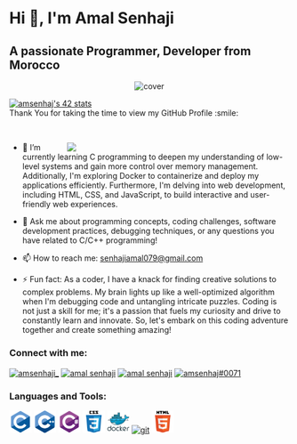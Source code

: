 # Hi 👋, I'm Amal Senhaji
## A passionate Programmer, Developer from Morocco

<div align="center">
<img width="1000" height = "300" src="https://i.ytimg.com/vi/DQDO1D5TQ8k/maxresdefault.jpg?sqp=-oaymwEmCIAKENAF8quKqQMa8AEB-AH-CYAC0AWKAgwIABABGBMgOyh_MA8=&rs=AOn4CLDfc9X1z8MK4oGY0M40yx27yxcElA" alt="cover" />
</div>

</p>
 <a href="https://github.com/JaeSeoKim/badge42"><img src="https://badge42.vercel.app/api/v2/clj25xcd5001108mgtc2cyn5f/stats?cursusId=21&coalitionId=74" alt="amsenhaj's 42 stats" /></a>
 <div size='20px'>Thank You for taking the time to view my GitHub Profile :smile: 
</div>

<p></p>
<br>
<p></p>

<img align="right" all="coding" width="400" src="https://media.tenor.com/S59bPkT0pqcAAAAC/programming.gif">

- 🌱 I’m currently learning C programming to deepen my understanding of low-level systems and gain more control over memory management. Additionally, I'm exploring Docker to containerize and deploy my applications efficiently. Furthermore, I'm delving into web development, including HTML, CSS, and JavaScript, to build interactive and user-friendly web experiences.

- 💬 Ask me about programming concepts, coding challenges, software development practices, debugging techniques, or any questions you have related to C/C++ programming!

- 📫 How to reach me: senhajiamal079@gmail.com

- ⚡ Fun fact: As a coder, I have a knack for finding creative solutions to complex problems. My brain lights up like a well-optimized algorithm when I'm debugging code and untangling intricate puzzles. Coding is not just a skill for me; it's a passion that fuels my curiosity and drive to constantly learn and innovate. So, let's embark on this coding adventure together and create something amazing!

<h3 align="left">Connect with me:</h3>
<p align="left">
  <a href="https://twitter.com/amsenhaji_" target="blank"><img align="center" src="https://raw.githubusercontent.com/rahuldkjain/github-profile-readme-generator/master/src/images/icons/Social/twitter.svg" alt="amsenhaji_" height="30" width="40" /></a>
  <a href="https://linkedin.com/in/amal senhaji" target="blank"><img align="center" src="https://raw.githubusercontent.com/rahuldkjain/github-profile-readme-generator/master/src/images/icons/Social/linked-in-alt.svg" alt="amal senhaji" height="30" width="40" /></a>
  <a href="https://instagram.com/amal senhaji" target="blank"><img align="center" src="https://raw.githubusercontent.com/rahuldkjain/github-profile-readme-generator/master/src/images/icons/Social/instagram.svg" alt="amal senhaji" height="30" width="40" /></a>
  <a href="https://discord.gg/amsenhaj#0071" target="blank"><img align="center" src="https://raw.githubusercontent.com/rahuldkjain/github-profile-readme-generator/master/src/images/icons/Social/discord.svg" alt="amsenhaj#0071" height="30" width="40" /></a>
</p>

<h3 align="left">Languages and Tools:</h3>
<p align="left">
  <a href="https://www.cprogramming.com/" target="_blank" rel="noreferrer"><img src="https://raw.githubusercontent.com/devicons/devicon/master/icons/c/c-original.svg" alt="c" width="40" height="40"/></a>
  <a href="https://www.w3schools.com/cpp/" target="_blank" rel="noreferrer"><img src="https://raw.githubusercontent.com/devicons/devicon/master/icons/cplusplus/cplusplus-original.svg" alt="cplusplus" width="40" height="40"/></a>
  <a href="https://www.w3schools.com/cs/" target="_blank" rel="noreferrer"><img src="https://raw.githubusercontent.com/devicons/devicon/master/icons/csharp/csharp-original.svg" alt="csharp" width="40" height="40"/></a>
  <a href="https://www.w3schools.com/css/" target="_blank" rel="noreferrer"><img src="https://raw.githubusercontent.com/devicons/devicon/master/icons/css3/css3-original-wordmark.svg" alt="css3" width="40" height="40"/></a>
  <a href="https://www.docker.com/" target="_blank" rel="noreferrer"><img src="https://raw.githubusercontent.com/devicons/devicon/master/icons/docker/docker-original-wordmark.svg" alt="docker" width="40" height="40"/></a>
  <a href="https://git-scm.com/" target="_blank" rel="noreferrer"><img src="https://www.vectorlogo.zone/logos/git-scm/git-scm-icon.svg" alt="git" width="40" height="40"/></a>
  <a href="https://www.w3.org/html/" target="_blank" rel="noreferrer"><img src="https://raw.githubusercontent.com/devicons/devicon/master/icons/html5/html5-original-wordmark.svg" alt="html5" width="40" height="40"/></a>
  <a href="https://developer.mozilla.org/en-US/docs/Web/JavaScript" target="_blank" rel="noreferrer"><img src="https://raw.githubusercontent.com/devicons/dev

